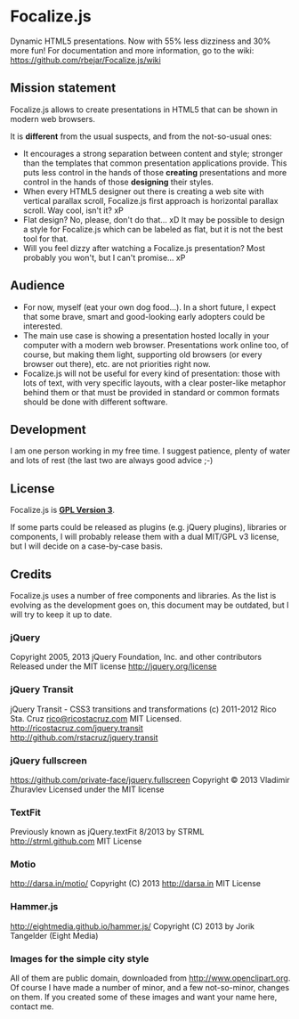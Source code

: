 # Focalize.js

Dynamic HTML5 presentations. Now with 55% less dizziness and 30% more fun!
For documentation and more information, go to the wiki:
<https://github.com/rbejar/Focalize.js/wiki>

## Mission statement
Focalize.js allows to create presentations in HTML5 that can be shown in modern web browsers.

It is **different** from the usual suspects, and from the not-so-usual ones:
* It encourages a strong separation between content and style; stronger than the templates that common presentation applications provide. This puts less control in the hands of those **creating** presentations and more control in the hands of those **designing** their styles.
* When every HTML5 designer out there is creating a web site with vertical parallax scroll, Focalize.js first approach is horizontal parallax scroll. Way cool, isn't it? xP
* Flat design? No, please, don't do that... xD It may be possible to design a style for Focalize.js which can be labeled as flat, but it is not the best tool for that.
* Will you feel dizzy after watching a Focalize.js presentation? Most probably you won't, but I can't promise... xP

## Audience
* For now, myself (eat your own dog food...). In a short future, I expect that some brave, smart and good-looking early adopters could be interested.
* The main use case is showing a presentation hosted locally in your computer with a modern web browser. Presentations work online too, of course, but making them light, supporting old browsers (or every browser out there), etc. are not priorities right now.
* Focalize.js will not be useful for every kind of presentation: those with lots of text, with very specific layouts, with a clear poster-like metaphor behind them or that must be provided in standard or common formats should be done with different software.

## Development 
I am one person working in my free time. I suggest patience, plenty of water and lots of rest (the last two are always good advice ;-)

## License
Focalize.js is [**GPL Version 3**](https://www.gnu.org/copyleft/gpl.html). 

If some parts could be released as plugins (e.g. jQuery plugins), libraries or components, I will probably release them with a dual MIT/GPL v3 license, but I will decide on a case-by-case basis.

## Credits
Focalize.js uses a number of free components and libraries. As the list is evolving as the development goes on, this document may be outdated, but I will try to keep it up to date.

### jQuery
Copyright 2005, 2013 jQuery Foundation, Inc. and other contributors
Released under the MIT license
<http://jquery.org/license>
### jQuery Transit
jQuery Transit - CSS3 transitions and transformations
(c) 2011-2012 Rico Sta. Cruz <rico@ricostacruz.com>
MIT Licensed.
<http://ricostacruz.com/jquery.transit>
<http://github.com/rstacruz/jquery.transit>
### jQuery fullscreen
<https://github.com/private-face/jquery.fullscreen>
Copyright © 2013 Vladimir Zhuravlev
Licensed under the MIT license
### TextFit
Previously known as jQuery.textFit
8/2013 by STRML <http://strml.github.com>
MIT License
### Motio
<http://darsa.in/motio/>
Copyright (C) 2013 <http://darsa.in>
MIT License
### Hammer.js
<http://eightmedia.github.io/hammer.js/>
Copyright (C) 2013 by Jorik Tangelder (Eight Media)
### Images for the simple city style
All of them are public domain, downloaded from <http://www.openclipart.org>. Of course I have made a number of minor, and a few not-so-minor, changes on them. If you created some of these images and want your name here, contact me.
